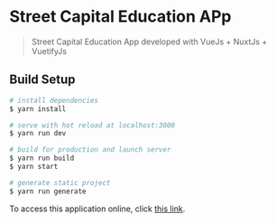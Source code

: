 # Street Capital Education APp

> Street Capital Education App developed with VueJs + NuxtJs + VuetifyJs

## Build Setup

``` bash
# install dependencies
$ yarn install

# serve with hot reload at localhost:3000
$ yarn run dev

# build for production and launch server
$ yarn run build
$ yarn start

# generate static project
$ yarn run generate
```

To access this application online, click [this link](https://streetcapital.herokuapp.com/).
